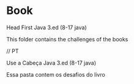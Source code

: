 # Book

Head First Java 3.ed (8-17 java)

This folder contains the challenges of the books

// PT

Use a Cabeça Java 3.ed (8-17 java)

Essa pasta contem os desafios do livro
